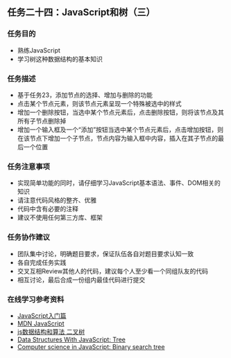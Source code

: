 <h2>任务二十四：JavaScript和树（三）</h2>
<h3>任务目的</h3>
<ul>
	<li>熟练JavaScript</li>
	<li>学习树这种数据结构的基本知识</li>
</ul>

<h3>任务描述</h3>
<ul>
	<li>基于任务23，添加节点的选择、增加与删除的功能</li>
	<li>点击某个节点元素，则该节点元素呈现一个特殊被选中的样式</li>
	<li>增加一个删除按钮，当选中某个节点元素后，点击删除按钮，则将该节点及其所有子节点删除掉</li>
	<li>增加一个输入框及一个“添加”按钮当选中某个节点元素后，点击增加按钮，则在该节点下增加一个子节点，节点内容为输入框中内容，插入在其子节点的最后一个位置</li>
</ul>

<h3>任务注意事项</h3>
<ul>
	<li>实现简单功能的同时，请仔细学习JavaScript基本语法、事件、DOM相关的知识</li>
	<li>请注意代码风格的整齐、优雅</li>
	<li>代码中含有必要的注释</li>
	<li>建议不使用任何第三方库、框架</li>
</ul>

<h3>任务协作建议</h3>
<ul>
	<li>团队集中讨论，明确题目要求，保证队伍各自对题目要求认知一致</li>
	<li>各自完成任务实践</li>
	<li>交叉互相Review其他人的代码，建议每个人至少看一个同组队友的代码</li>
	<li>相互讨论，最后合成一份组内最佳代码进行提交</li>
</ul>

<h3>在线学习参考资料</h3>
<ul>
	<li><a target="_blank" href="http://www.imooc.com/view/36">JavaScript入门篇</a></li>
	<li><a target="_blank" href="https://developer.mozilla.org/zh-CN/docs/Web/JavaScript">MDN JavaScript</a></li>
	<li><a target="_blank" href="https://segmentfault.com/a/1190000000740261">js数据结构和算法 二叉树</a></li>
	<li><a target="_blank" href="http://code.tutsplus.com/articles/data-structures-with-javascript-tree--cms-23393">Data Structures With JavaScript: Tree</a></li>
	<li><a target="_blank" href="https://www.nczonline.net/blog/2009/06/09/computer-science-in-javascript-binary-search-tree-part-1/">Computer science in JavaScript: Binary search tree</a></li>
</ul></div>
